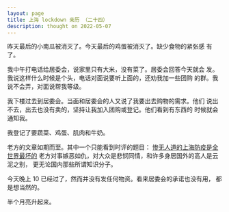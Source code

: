 ```yaml
---
layout: page
title: 上海 lockdown 亲历 （二十四）
description: thought on 2022-05-07
---
```



昨天最后的小南瓜被消灭了。今天最后的鸡蛋被消灭了。缺少食物的紧张感
有了。

我中午打电话给居委会，说家里只有大米，没有菜了。居委会回答今天就会
发。我说这样什么时候是个头，电话对面说要听上面的，还劝我加一些团购
的群。我说不会弄，对面说帮我等级。

我下楼过去到居委会。当面和居委会的人又说了我要出去购物的需求。他们
说出不去，出去也没有卖的，坚持让我加入团购或登记。他们看到有东西的
时候就会通知我。

我登记了要蔬菜、鸡蛋、肌肉和牛奶。

老方的文章如期而至。其中一个只能看到时评的题目：
[惨无人道的上海防疫是全世界最坏的](https://www.youtube.com/watch?v=zauO3HdXqjY)
老方对事嫉恶如仇，对大众是悲悯同情，和许多身居国外的高人是云泥之别，
更无论国内那些所谓知识分子。

今天晚上 10 已经过了，然而并没有发任何物资。看来居委会的承诺也没有用，
都是想当然的。

半个月亮升起来。